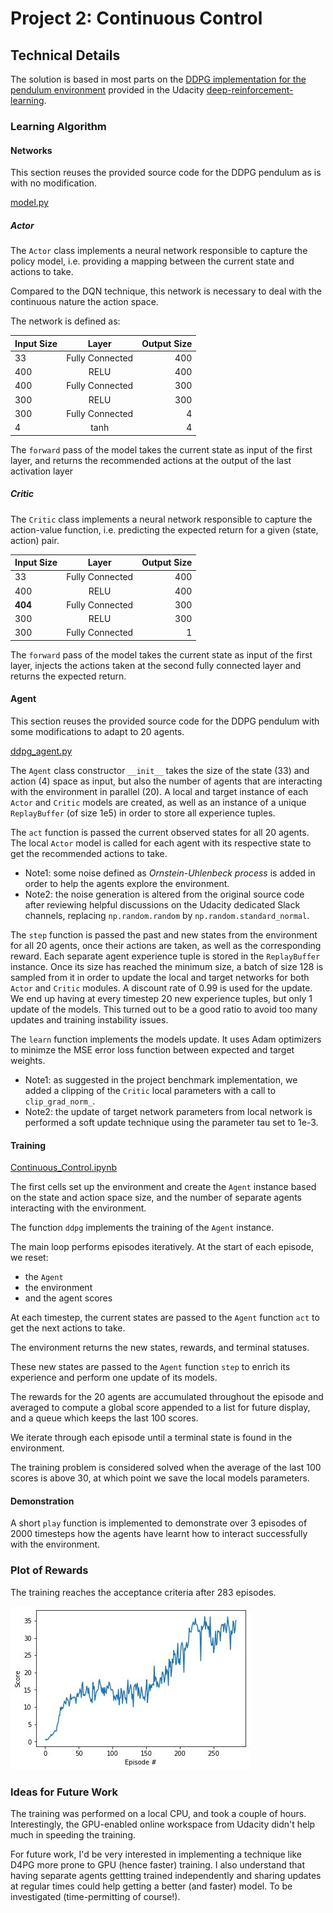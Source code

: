 [//]: # (Image References)

[image1]: https://github.com/schambon77/DRLND-Continuous-Control/blob/master/Scores.JPG "Plot of Rewards"

# Project 2: Continuous Control

## Technical Details

The solution is based in most parts on the [DDPG implementation for the pendulum environment](https://github.com/udacity/deep-reinforcement-learning/tree/master/ddpg-pendulum)
 provided in the Udacity [deep-reinforcement-learning](https://github.com/udacity/deep-reinforcement-learning).

### Learning Algorithm

#### Networks

This section reuses the provided source code for the DDPG pendulum as is with no modification.

[model.py](https://github.com/schambon77/DRLND-Continuous-Control/blob/master/model.py)

##### Actor

The `Actor` class implements a neural network responsible to capture the policy model, i.e. providing a mapping 
between the current state and actions to take.

Compared to the DQN technique, this network is necessary to deal with the continuous nature the action space.

The network is defined as:

| Input Size        | Layer           | Output Size |
| ------------- |:-------------:| -----:|
| 33       |  Fully Connected    | 400 |
| 400      | RELU     |   400 |
| 400 | Fully Connected     |    300 |
| 300      | RELU     |   300 |
| 300 | Fully Connected     |    4 |
| 4 | tanh     |    4  |

The `forward` pass of the model takes the current state as input of the first layer, and returns the recommended actions
at the output of the last activation layer


##### Critic
   
The `Critic` class implements a neural network responsible to capture the action-value function, i.e. predicting 
the expected return for a given (state, action) pair.

   
| Input Size        | Layer           | Output Size |
| ------------- |:-------------:| -----:|
| 33       |  Fully Connected    | 400 |
| 400      | RELU     |   400 |
| **404** | Fully Connected     |    300 |
| 300      | RELU     |   300 |
| 300 | Fully Connected     |   1 |

The `forward` pass of the model takes the current state as input of the first layer, injects the actions taken at the
 second fully connected layer and returns the expected return.


#### Agent

This section reuses the provided source code for the DDPG pendulum with some modifications to adapt to 20 agents.

[ddpg_agent.py](https://github.com/schambon77/DRLND-Continuous-Control/blob/master/ddpg_agent.py)

The `Agent` class constructor `__init__` takes the size of the state (33) and action (4) space as input, but also the number of agents
that are interacting with the environment in parallel (20). A local and target instance of each `Actor` and `Critic` models
are created, as well as an instance of a unique `ReplayBuffer` (of size 1e5) in order to store all experience tuples.

The `act` function is passed the current observed states for all 20 agents. The local `Actor` model is called for each agent
with its respective state to get the recommended actions to take.
- Note1: some noise defined as *Ornstein-Uhlenbeck process* is added in order to help the agents explore the environment.
- Note2: the noise generation is altered from the original source code after reviewing helpful discussions on the Udacity
dedicated Slack channels, replacing `np.random.random` by `np.random.standard_normal`.

The `step` function is passed the past and new states from the environment for all 20 agents, once their actions are taken, 
as well as the corresponding reward. Each separate agent experience tuple is stored in the `ReplayBuffer` instance. 
Once its size has reached the minimum size, a batch of size 128 is sampled from it in order to update the local and 
target networks for both `Actor` and `Critic` modules. A discount rate of 0.99 is used for the update. We end up having 
at every timestep 20 new experience tuples, but only 1 update of the models. This turned out to be a good ratio to avoid 
too many updates and training instability issues.

The `learn` function implements the models update. It uses Adam optimizers to minimze the MSE
error loss function between expected and target weights.
- Note1: as suggested in the project benchmark implementation, we added a clipping of the `Critic` local parameters with a
call to `clip_grad_norm_`.
- Note2: the update of target network parameters from local network is performed a soft update technique using the 
parameter tau set to 1e-3.

#### Training

[Continuous_Control.ipynb](https://github.com/schambon77/DRLND-Continuous-Control/blob/master/Continuous_Control.ipynb)

The first cells set up the environment and create the `Agent` instance based on the state and action space size, and the 
number of separate agents interacting with the environment.

The function `ddpg` implements the training of the `Agent` instance.

The main loop performs episodes iteratively. At the start of each episode, we reset:
- the `Agent`
- the environment
- and the agent scores

At each timestep, the current states are passed to the `Agent` function `act` to get the next actions to take.

The environment returns the new states, rewards, and terminal statuses.

These new states are passed to the `Agent` function `step` to enrich its experience and perform one update of its models.

The rewards for the 20 agents are accumulated throughout the episode and averaged to compute a global score appended to 
a list for future display, and a queue which keeps the last 100 scores.

We iterate through each episode until a terminal state is found in the environment.

The training problem is considered solved when the average of the last 100 scores is above 30, at which point we save the 
local models parameters.

#### Demonstration

A short `play` function is implemented to demonstrate over 3 episodes of 2000 timesteps how the agents 
have learnt how to interact successfully with the environment. 

### Plot of Rewards

The training reaches the acceptance criteria after 283 episodes.

![Plot of Rewards][image1]


### Ideas for Future Work

The training was performed on a local CPU, and took a couple of hours. Interestingly, 
the GPU-enabled online workspace from Udacity didn't help much in speeding the training.

For future work, I'd be very interested in implementing a technique like D4PG
more prone to GPU (hence faster) training. I also understand that having separate agents
gettting trained independently and sharing updates at regular times could help getting a 
better (and faster) model. To be investigated (time-permitting of course!).
